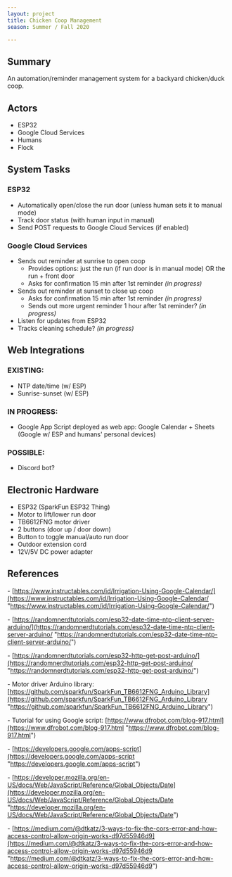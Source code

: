 ```yaml
---
layout: project
title: Chicken Coop Management
season: Summer / Fall 2020

---
```

## Summary

An automation/reminder management system for a backyard chicken/duck coop. 

## Actors

* ESP32
* Google Cloud Services
* Humans
* Flock

## System Tasks

### ESP32

* Automatically open/close the run door (unless human sets it to manual mode)
* Track door status (with human input in manual)
* Send POST requests to Google Cloud Services (if enabled)

### Google Cloud Services

* Sends out reminder at sunrise to open coop
  * Provides options: just the run (if run door is in manual mode) OR the run + front door
  * Asks for confirmation 15 min after 1st reminder _(in progress)_
* Sends out reminder at sunset to close up coop
  * Asks for confirmation 15 min after 1st reminder _(in progress)_
  * Sends out more urgent reminder 1 hour after 1st reminder? _(in progress)_
* Listen for updates from ESP32
* Tracks cleaning schedule? _(in progress)_

## Web Integrations

### EXISTING:

* NTP date/time (w/ ESP)
* Sunrise-sunset (w/ ESP)

### IN PROGRESS:

* Google App Script deployed as web app: Google Calendar + Sheets (Google w/ ESP and humans' personal devices)

### POSSIBLE:

* Discord bot?

## Electronic Hardware

* ESP32 (SparkFun ESP32 Thing)
* Motor to lift/lower run door
* TB6612FNG motor driver
* 2 buttons (door up / door down)
* Button to toggle manual/auto run door
* Outdoor extension cord
* 12V/5V DC power adapter

## References

\- [https://www.instructables.com/id/Irrigation-Using-Google-Calendar/](https://www.instructables.com/id/Irrigation-Using-Google-Calendar/ "https://www.instructables.com/id/Irrigation-Using-Google-Calendar/")

\- [https://randomnerdtutorials.com/esp32-date-time-ntp-client-server-arduino/](https://randomnerdtutorials.com/esp32-date-time-ntp-client-server-arduino/ "https://randomnerdtutorials.com/esp32-date-time-ntp-client-server-arduino/")

\- [https://randomnerdtutorials.com/esp32-http-get-post-arduino/](https://randomnerdtutorials.com/esp32-http-get-post-arduino/ "https://randomnerdtutorials.com/esp32-http-get-post-arduino/")

\- Motor driver Arduino library: [https://github.com/sparkfun/SparkFun_TB6612FNG_Arduino_Library](https://github.com/sparkfun/SparkFun_TB6612FNG_Arduino_Library "https://github.com/sparkfun/SparkFun_TB6612FNG_Arduino_Library")

\- Tutorial for using Google script: [https://www.dfrobot.com/blog-917.html](https://www.dfrobot.com/blog-917.html "https://www.dfrobot.com/blog-917.html")

\- [https://developers.google.com/apps-script](https://developers.google.com/apps-script "https://developers.google.com/apps-script")

\- [https://developer.mozilla.org/en-US/docs/Web/JavaScript/Reference/Global_Objects/Date](https://developer.mozilla.org/en-US/docs/Web/JavaScript/Reference/Global_Objects/Date "https://developer.mozilla.org/en-US/docs/Web/JavaScript/Reference/Global_Objects/Date")

\- [https://medium.com/@dtkatz/3-ways-to-fix-the-cors-error-and-how-access-control-allow-origin-works-d97d55946d9](https://medium.com/@dtkatz/3-ways-to-fix-the-cors-error-and-how-access-control-allow-origin-works-d97d55946d9 "https://medium.com/@dtkatz/3-ways-to-fix-the-cors-error-and-how-access-control-allow-origin-works-d97d55946d9")